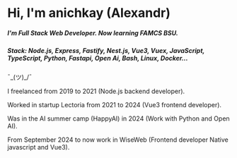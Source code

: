 # Hi, I'm anichkay (Alexandr) 
##### I'm Full Stack Web Developer. Now learning FAMCS BSU. 
##### Stack: Node.js, Express, Fastify, Nest.js, Vue3, Vuex, JavaScript, TypeScript, Python, Fastapi, Open Ai, Bash, Linux, Docker... 
¯\_(ツ)_/¯

I freelanced from 2019 to 2021 (Node.js backend developer).

Worked in startup Lectoria from 2021 to 2024 (Vue3 frontend developer).

Was in the AI summer camp (HappyAI) in 2024 (Work with Python and Open AI).

From September 2024 to now work in WiseWeb (Frontend developer Native javascript and Vue3).
